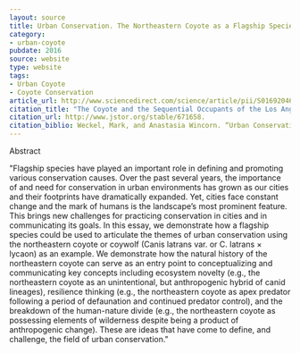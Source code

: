 ```yaml
---
layout: source
title: Urban Conservation. The Northeastern Coyote as a Flagship Species
category: 
- urban-coyote
pubdate: 2016
source: website
type: website
tags:
- Urban Coyote
- Coyote Conservation 
article_url: http://www.sciencedirect.com/science/article/pii/S0169204616000220
citation_title: "The Coyote and the Sequential Occupants of the Los Angeles Basin"
citation_url: http://www.jstor.org/stable/671658.
citation_biblio: Weckel, Mark, and Anastasia Wincorn. “Urban Conservation. The Northeastern Coyote as a Flagship Species.” Landscape and Urban Planning 150 (June 2016) 10–15. doi:10.1016/j.landurbplan.2016.01.006.
---
```

Abstract 

"Flagship species have played an important role in defining and promoting various conservation causes. Over the past several years, the importance of and need for conservation in urban environments has grown as our cities and their footprints have dramatically expanded. Yet, cities face constant change and the mark of humans is the landscape’s most prominent feature. This brings new challenges for practicing conservation in cities and in communicating its goals. In this essay, we demonstrate how a flagship species could be used to articulate the themes of urban conservation using the northeastern coyote or coywolf (Canis latrans var. or C. latrans × lycaon) as an example. We demonstrate how the natural history of the northeastern coyote can serve as an entry point to conceptualizing and communicating key concepts including ecosystem novelty (e.g., the northeastern coyote as an unintentional, but anthropogenic hybrid of canid lineages), resilience thinking (e.g., the northeastern coyote as apex predator following a period of defaunation and continued predator control), and the breakdown of the human-nature divide (e.g., the northeastern coyote as possessing elements of wilderness despite being a product of anthropogenic change). These are ideas that have come to define, and challenge, the field of urban conservation."
